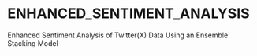 # ENHANCED_SENTIMENT_ANALYSIS
Enhanced Sentiment Analysis of Twitter(X) Data Using an Ensemble Stacking Model
